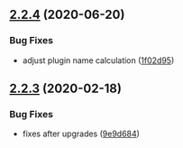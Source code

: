## [2.2.4](https://github.com/dword-design/ceiling/compare/v2.2.3...v2.2.4) (2020-06-20)


### Bug Fixes

* adjust plugin name calculation ([1f02d95](https://github.com/dword-design/ceiling/commit/1f02d95969eb945b4ca7f4ce063109aeda05c820))

## [2.2.3](https://github.com/dword-design/ceiling/compare/v2.2.2...v2.2.3) (2020-02-18)


### Bug Fixes

* fixes after upgrades ([9e9d684](https://github.com/dword-design/ceiling/commit/9e9d6843bd3c575e17e2b82aab3ec6db10944074))
